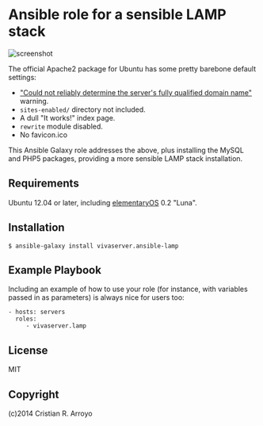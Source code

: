 # Ansible role for a sensible LAMP stack

![screenshot](https://raw.github.com/vivaserver/ansible-lamp/master/screenshot.png)

The official Apache2 package for Ubuntu has some pretty barebone default settings:

- ["Could not reliably determine the server's fully qualified domain name"][bug] warning.
- `sites-enabled/` directory not included.
- A dull "It works!" index page.
- `rewrite` module disabled.
- No favicon.ico

This Ansible Galaxy role addresses the above, plus installing the MySQL and PHP5 packages, providing a more sensible LAMP stack installation.

## Requirements

Ubuntu 12.04 or later, including [elementaryOS][eos] 0.2 "Luna".

## Installation

    $ ansible-galaxy install vivaserver.ansible-lamp 

## Example Playbook

Including an example of how to use your role (for instance, with variables passed in as parameters) is always nice for users too:

    - hosts: servers
      roles:
         - vivaserver.lamp

## License

MIT

## Copyright

(c)2014 Cristian R. Arroyo

[bug]: http://askubuntu.com/questions/256013/could-not-reliably-determine-the-servers-fully-qualified-domain-name
[eos]: http://elementaryos.org
